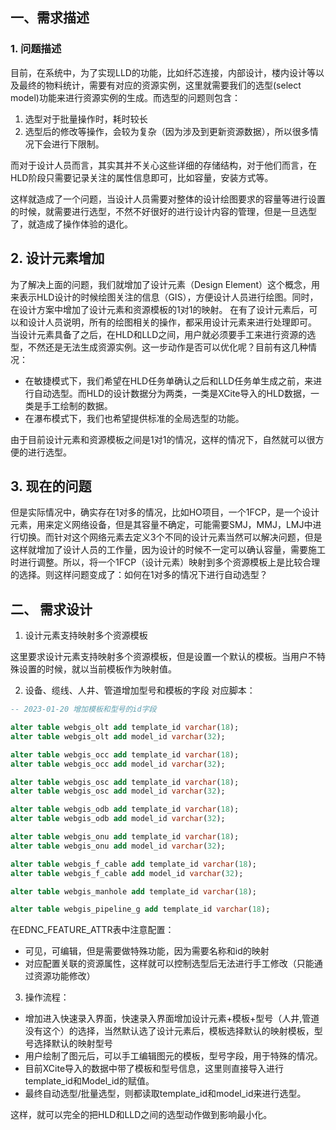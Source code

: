 ## 一、需求描述

### 1. 问题描述
目前，在系统中，为了实现LLD的功能，比如纤芯连接，内部设计，楼内设计等以及最终的物料统计，需要有对应的资源实例，这里就需要我们的选型(select model)功能来进行资源实例的生成。而选型的问题则包含：
1. 选型对于批量操作时，耗时较长
2. 选型后的修改等操作，会较为复杂（因为涉及到更新资源数据），所以很多情况下会进行下限制。

而对于设计人员而言，其实其并不关心这些详细的存储结构，对于他们而言，在HLD阶段只需要记录关注的属性信息即可，比如容量，安装方式等。

这样就造成了一个问题，当设计人员需要对整体的设计绘图要求的容量等进行设置的时候，就需要进行选型，不然不好很好的进行设计内容的管理，但是一旦选型了，就造成了操作体验的退化。

## 2. 设计元素增加
为了解决上面的问题，我们就增加了设计元素（Design Element）这个概念，用来表示HLD设计的时候绘图关注的信息（GIS），方便设计人员进行绘图。同时，在设计方案中增加了设计元素和资源模板的1对1的映射。
在有了设计元素后，可以和设计人员说明，所有的绘图相关的操作，都采用设计元素来进行处理即可。
当设计元素具备了之后，在HLD和LLD之间，用户就必须要手工来进行资源的选型，不然还是无法生成资源实例。这一步动作是否可以优化呢？目前有这几种情况：

* 在敏捷模式下，我们希望在HLD任务单确认之后和LLD任务单生成之前，来进行自动选型。而HLD的设计数据分为两类，一类是XCite导入的HLD数据，一类是手工绘制的数据。
* 在瀑布模式下，我们也希望提供标准的全局选型的功能。

由于目前设计元素和资源模板之间是1对1的情况，这样的情况下，自然就可以很方便的进行选型。

## 3. 现在的问题
但是实际情况中，确实存在1对多的情况，比如HO项目，一个1FCP，是一个设计元素，用来定义网络设备，但是其容量不确定，可能需要SMJ，MMJ，LMJ中进行切换。而针对这个网络元素去定义3个不同的设计元素当然可以解决问题，但是这样就增加了设计人员的工作量，因为设计的时候不一定可以确认容量，需要施工时进行调整。所以，将一个1FCP（设计元素）映射到多个资源模板上是比较合理的选择。则这样问题变成了：如何在1对多的情况下进行自动选型？


## 二、 需求设计

1. 设计元素支持映射多个资源模板

这里要求设计元素支持映射多个资源模板，但是设置一个默认的模板。当用户不特殊设置的时候，就以当前模板作为映射值。

2. 设备、缆线、人井、管道增加型号和模板的字段
对应脚本：

```sql
-- 2023-01-20 增加模板和型号的id字段

alter table webgis_olt add template_id varchar(18);
alter table webgis_olt add model_id varchar(32);

alter table webgis_occ add template_id varchar(18);
alter table webgis_occ add model_id varchar(32);

alter table webgis_osc add template_id varchar(18);
alter table webgis_osc add model_id varchar(32);

alter table webgis_odb add template_id varchar(18);
alter table webgis_odb add model_id varchar(32);

alter table webgis_onu add template_id varchar(18);
alter table webgis_onu add model_id varchar(32);

alter table webgis_f_cable add template_id varchar(18);
alter table webgis_f_cable add model_id varchar(32);

alter table webgis_manhole add template_id varchar(18);

alter table webgis_pipeline_g add template_id varchar(18);
```

在EDNC_FEATURE_ATTR表中注意配置：
* 可见，可编辑，但是需要做特殊功能，因为需要名称和id的映射
* 对应配置关联的资源属性，这样就可以控制选型后无法进行手工修改（只能通过资源功能修改）


3. 操作流程：
* 增加进入快速录入界面，快速录入界面增加设计元素+模板+型号（人井,管道没有这个）的选择，当然默认选了设计元素后，模板选择默认的映射模板，型号选择默认的映射型号
* 用户绘制了图元后，可以手工编辑图元的模板，型号字段，用于特殊的情况。
* 目前XCite导入的数据中带了模板和型号信息，这里则直接导入进行template_id和Model_id的赋值。
* 最终自动选型/批量选型，则都读取template_id和model_id来进行选型。

这样，就可以完全的把HLD和LLD之间的选型动作做到影响最小化。



